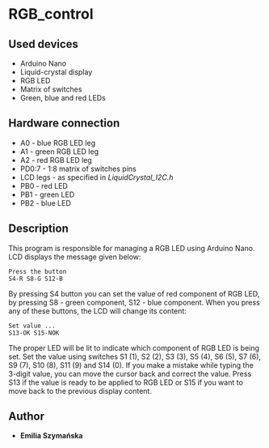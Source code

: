 # RGB_control

## Used devices
* Arduino Nano
* Liquid-crystal display
* RGB LED
* Matrix of switches
* Green, blue and red LEDs

## Hardware connection
* A0 - blue RGB LED leg 
* A1 - green RGB LED leg 
* A2 - red RGB LED leg 
* PD0:7 - 1:8 matrix of switches pins
* LCD legs - as specified in _LiquidCrystal_I2C.h_
* PB0 - red LED 
* PB1 - green LED
* PB2 - blue LED

## Description

This program is responsible for managing a RGB LED using Arduino Nano. LCD displays the message given below:
```
Press the button
S4-R S8-G S12-B
```
By pressing S4 button you can set the value of red component of RGB LED, by pressing S8 - green component, S12 - blue component. When you press any of these buttons, the LCD will change its content:
```
Set value ...
S13-OK S15-NOK
```
The proper LED will be lit to indicate which component of RGB LED is being set. Set the value using switches S1 (1), S2 (2), S3 (3), S5 (4), S6 (5), S7 (6), S9 (7), S10 (8), S11 (9) and S14 (0). If you make a mistake while typing the 3-digit value, you can move the cursor back and correct the value.
Press S13 if the value is ready to be applied to RGB LED or S15 if you want to move back to the previous display content.

## Author
* **Emilia Szymańska**
